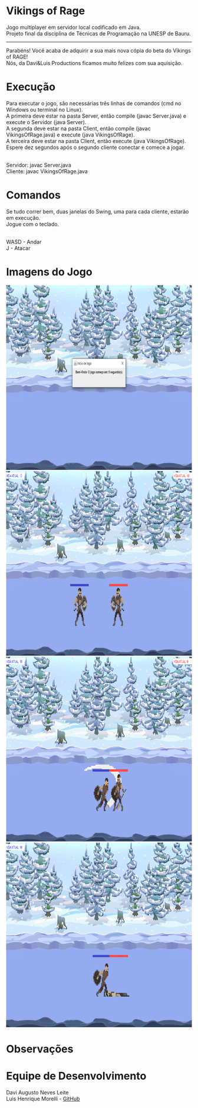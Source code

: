 # Vikings of Rage

Jogo multiplayer em servidor local codificado em Java.<br/>
Projeto final da disciplina de Técnicas de Programação na UNESP de Bauru.

------------------------------------------------------------------------------------------------------------------------------------------------

Parabéns! Você acaba de adquirir a sua mais nova cópia do beta do Vikings of RAGE!<br/>
Nós, da Davi&Luis Productions ficamos muito felizes com sua aquisição.<br/>

# Execução<br/>
Para executar o jogo, são necessárias três linhas de comandos (cmd no Windows ou terminal no Linux).<br/>
A primeira deve estar na pasta Server, então compile (javac Server.java) e execute o Servidor (java Server).<br/>
A segunda deve estar na pasta Client, então compile (javac VikingsOfRage.java) e execute (java VikingsOfRage).<br/>
A terceira deve estar na pasta Client, então execute (java VikingsOfRage).<br/>
Espere dez segundos após o segundo cliente conectar e comece a jogar.<br/><br/>


Servidor: javac Server.java<br/>
Cliente: javac VikingsOfRage.java

# Comandos<br/>
Se tudo correr bem, duas janelas do Swing, uma para cada cliente, estarão em execução.<br/>
Jogue com o teclado.<br/><br/> 


WASD - Andar<br/>
J - Atacar

# Imagens do Jogo<br/>
<img src="https://raw.githubusercontent.com/davimedio01/Games/master/Java/Vikings%20Of%20Rage/Screenshots/01.png" width="800" height="500">
<img src="https://raw.githubusercontent.com/davimedio01/Games/master/Java/Vikings%20Of%20Rage/Screenshots/02.png" width="800" height="500">
<img src="https://raw.githubusercontent.com/davimedio01/Games/master/Java/Vikings%20Of%20Rage/Screenshots/03.png" width="800" height="500">
<img src="https://raw.githubusercontent.com/davimedio01/Games/master/Java/Vikings%20Of%20Rage/Screenshots/04.png" width="800" height="500">

# Observações<br/>

# Equipe de Desenvolvimento<br/>
Davi Augusto Neves Leite<br/>
Luis Henrique Morelli - [GitHub](https://github.com/Xilsu)
